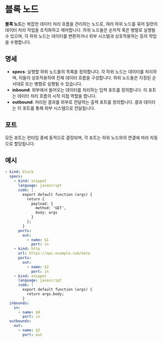 # **블록 노드**

**블록 노드**는 복잡한 데이터 처리 흐름을 관리하는 노드로, 여러 하위 노드를 묶어 일련의 데이터 처리 작업을 조직화하고 제어합니다. 하위 노드들은 순차적 혹은 병렬로 실행될 수 있으며, 각 하위 노드는 데이터를
변환하거나 외부 시스템과 상호작용하는 등의 작업을 수행합니다.

## **명세**

- **specs**: 실행할 하위 노드들의 목록을 정의합니다. 각 하위 노드는 데이터를 처리하며, 이들이 상호작용하여 전체 데이터 흐름을 구성합니다. 하위 노드들은 지정된 순서대로 또는 병렬로 실행될 수 있습니다.
- **inbound**: 외부에서 들어오는 데이터를 처리하는 입력 포트를 정의합니다. 이 포트는 데이터 처리 흐름의 시작 지점 역할을 합니다.
- **outbound**: 처리된 결과를 외부로 전달하는 출력 포트를 정의합니다. 결과 데이터는 이 포트를 통해 외부 시스템으로 전달됩니다.

## **포트**

모든 포트는 런타임 중에 동적으로 결정되며, 각 포트는 하위 노드와의 연결에 따라 자동으로 할당됩니다.

## **예시**

```yaml
- kind: block
  specs:
    - kind: snippet
      language: javascript
      code: |
        export default function (args) {
          return {
            payload: {
              method: 'GET',
              body: args
            }
          };
        }
      ports:
        out:
          - name: $1
            port: in
    - kind: http
      url: https://api.example.com/data
      ports:
        out:
          - name: $2
            port: in
    - kind: snippet
      language: javascript
      code: |
        export default function (args) {
          return args.body;
        }
  inbounds:
    in:
      - name: $0
        port: in
  outbounds:
    out:
      - name: $2
        port: out
```
